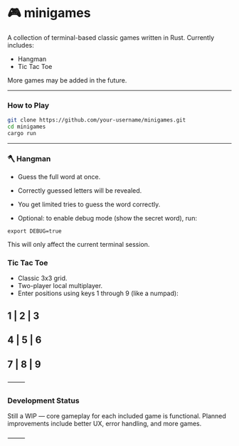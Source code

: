 # 🎮 minigames

A collection of terminal-based classic games written in Rust.
Currently includes:

- Hangman
- Tic Tac Toe

More games may be added in the future.

---

### How to Play

```bash
git clone https://github.com/your-username/minigames.git
cd minigames
cargo run
```

---

### 🪓 Hangman

- Guess the full word at once.

- Correctly guessed letters will be revealed.

- You get limited tries to guess the word correctly.

- Optional: to enable debug mode (show the secret word), run:

`export DEBUG=true`

This will only affect the current terminal session.

### Tic Tac Toe
- Classic 3x3 grid.
- Two-player local multiplayer.
- Enter positions using keys 1 through 9 (like a numpad):

1 | 2 | 3
---------
4 | 5 | 6
---------
7 | 8 | 9
---------


⸻

### Development Status

Still a WIP — core gameplay for each included game is functional.
Planned improvements include better UX, error handling, and more games.

⸻
